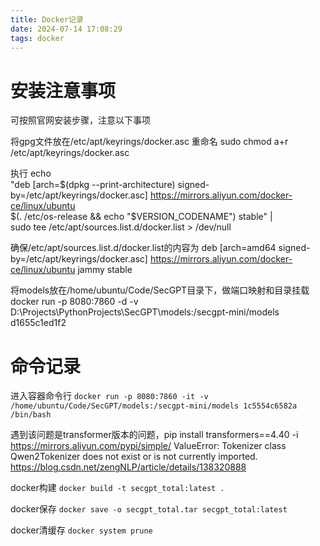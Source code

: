 ```yaml
---
title: Docker记录
date: 2024-07-14 17:08:29
tags: docker
---
```

# 安装注意事项
可按照官网安装步骤，注意以下事项

将gpg文件放在/etc/apt/keyrings/docker.asc 重命名 sudo chmod a+r /etc/apt/keyrings/docker.asc

执行
echo \
  "deb [arch=$(dpkg --print-architecture) signed-by=/etc/apt/keyrings/docker.asc] https://mirrors.aliyun.com/docker-ce/linux/ubuntu \
  $(. /etc/os-release && echo "$VERSION_CODENAME") stable" | \
  sudo tee /etc/apt/sources.list.d/docker.list > /dev/null

确保/etc/apt/sources.list.d/docker.list的内容为
deb [arch=amd64 signed-by=/etc/apt/keyrings/docker.asc] https://mirrors.aliyun.com/docker-ce/linux/ubuntu   jammy stable

将models放在/home/ubuntu/Code/SecGPT目录下，做端口映射和目录挂载
docker run -p 8080:7860 -d -v D:\Projects\PythonProjects\SecGPT\models:/secgpt-mini/models d1655c1ed1f2

# 命令记录
进入容器命令行
`docker run -p 8080:7860 -it -v /home/ubuntu/Code/SecGPT/models:/secgpt-mini/models 1c5554c6582a /bin/bash`

遇到该问题是transformer版本的问题，pip install  transformers==4.40  -i https://mirrors.aliyun.com/pypi/simple/
ValueError: Tokenizer class Qwen2Tokenizer does not exist or is not currently imported.
https://blog.csdn.net/zengNLP/article/details/138320888

docker构建 `docker build -t secgpt_total:latest .`

docker保存 `docker save -o secgpt_total.tar secgpt_total:latest`

docker清缓存 `docker system prune`
